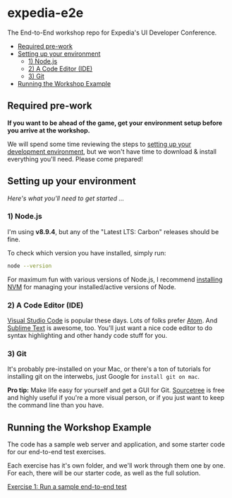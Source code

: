 # expedia-e2e
The End-to-End workshop repo for Expedia's UI Developer Conference.

<!-- TOC -->

- [Required pre-work](#required-pre-work)
- [Setting up your environment](#setting-up-your-environment)
  - [1) Node.js](#1-nodejs)
  - [2) A Code Editor (IDE)](#2-a-code-editor-ide)
  - [3) Git](#3-git)
- [Running the Workshop Example](#running-the-workshop-example)

<!-- /TOC -->

## Required pre-work

**If you want to be ahead of the game, get your environment setup before you arrive at the workshop.**

We will spend some time reviewing the steps to [setting up your development environment](#setup-your-environment), but we won't have time to download & install everything you'll need.  Please come prepared!

## Setting up your environment

_Here's what you'll need to get started ..._

### 1) Node.js

I'm using **v8.9.4**, but any of the "Latest LTS: Carbon" releases should be fine.

To check which version you have installed, simply run:

```bash
node --version
```

For maximum fun with various versions of Node.js, I recommend [installing NVM](https://github.com/creationix/nvm) for managing your installed/active versions of Node.

### 2) A Code Editor (IDE)

[Visual Studio Code](https://code.visualstudio.com/) is popular these days.  Lots of folks prefer [Atom](https://ide.atom.io/).  And [Sublime Text](https://www.sublimetext.com/) is awesome, too.  You'll just want a nice code editor to do syntax highlighting and other handy code stuff for you.

### 3) Git

It's probably pre-installed on your Mac, or there's a ton of tutorials for installing git on the interwebs, just Google for `install git on mac`.

**Pro tip:** Make life easy for yourself and get a GUI for Git.  [Sourcetree](https://www.sourcetreeapp.com/) is free and highly useful if you're a more visual person, or if you just want to keep the command line than you have.

## Running the Workshop Example

The code has a sample web server and application, and some starter code for our end-to-end test exercises.

Each exercise has it's own folder, and we'll work through them one by one.  For each, there will be our starter code, as well as the full solution.

[Exercise 1: Run a sample end-to-end test](exercise-1)